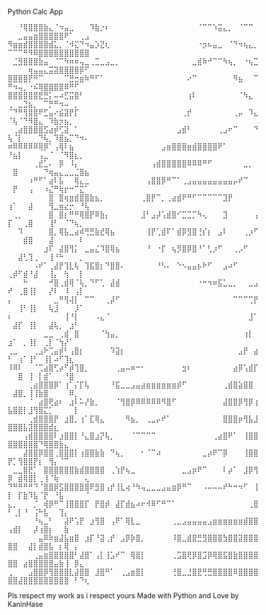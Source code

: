 Python Calc App

⠀⠀⠘⢿⣿⣿⣿⣷⣄⠈⠲⣤⣀⠀⠀⠀⠹⣷⡐⠆⠀⠀⠀⠀⠀⠀⠀⠀⠀⠀⠀⠀⠀⠀⠀⠀⠀⠈⠉⠉⠱⣭⣄⡀⠀⠈⠉⠉⠀⠀⠀⣀⣤⣤⣶⣿⣿⣿⣿⣿⠟⠁⠀⢀⣠
⠻⣶⣶⣾⣿⣿⣿⣿⣾⣅⡀⠈⠺⣍⠙⠲⣤⡱⣝⢆⠀⠀⠀⠀⠀⠀⠀⠀⠀⠀⠀⠀⠀⠀⠀⠀⠀⠐⡲⠦⣤⣀⠀⠈⠙⠲⢦⣄⡀⠉⠉⠉⠛⠻⠿⣿⣿⣿⣿⣿⣿⣿⣿⣿⣿
⠀⣈⣻⣿⣿⣿⣷⣤⠀⠈⠉⠳⠶⠶⢤⣀⢀⣉⣀⣠⣀⡀⠀⠀⠀⠀⠀⠀⠀⠀⠀⠀⠀⠀⠀⠀⣀⣾⠷⠚⠉⠉⠳⢦⡀⠀⠐⢦⣉⠀⠀⠀⠀⢶⣤⣤⣄⣭⣽⣿⣿⣿⣿⡿⠋
⣿⣿⣿⣿⡟⠛⠉⠀⠀⠀⠀⠉⣛⣒⣶⠷⠛⠋⠁⠀⠀⠀⠀⠀⠀⠀⠀⠀⠀⠀⠀⠀⠀⠀⠀⠔⠉⠀⠀⠀⠀⠀⠀⠀⠻⣦⠀⠀⠉⠛⠲⢤⡀⠐⠮⢿⣿⣿⣿⣿⠿⠛⠋⠀⠀
⣿⣿⣿⣿⣿⣿⣟⣛⡅⠤⠴⣋⣭⣿⠃⠀⠀⠀⠀⠀⠀⠀⠀⠀⠀⠀⠀⠀⠀⠀⠀⠀⠀⠀⠀⢰⠇⠀⠀⠀⠀⠀⠀⠀⠀⠈⠳⣄⠀⢀⠀⣀⣙⣦⡀⠀⠉⡛⠛⠲⠤⠀⡀⠀⠀
⠈⠙⠛⢻⣿⣿⠟⣋⣤⠔⣮⣽⡟⡏⠀⠀⠀⠀⠀⠀⠀⠀⠀⠀⠀⠀⠀⠀⠀⠀⠀⠀⠀⠀⢀⡞⠀⠀⠀⠀⠀⠀⠀⠀⢀⡤⠀⠹⣄⠈⢧⠈⠙⠻⣿⣄⠀⠹⣷⡲⣦⡀⠀⠀⠀
⠀⢀⣴⣿⣿⣿⣿⣫⣴⡾⢋⣽⠀⠁⠀⠀⠀⠀⠀⠀⠀⠀⠀⠀⠀⠀⠀⠀⠀⠀⠀⠀⠀⣠⣾⠃⠀⠀⠀⠀⠀⢀⣠⠖⠉⠀⠀⠀⠙⢧⠈⡇⠀⠀⠀⠙⢧⡀⠹⣿⣦⡉⠙⠲⠄
⠶⠿⠿⠿⠿⠿⢿⡿⠁⢠⢿⠇⣦⠀⠀⠀⠀⠀⠀⠀⠀⠀⠀⠀⠀⠀⠀⠀⠀⠀⣠⣶⣿⣿⣿⣶⣾⣿⣿⣿⣿⠟⠁⠀⠀⠀⠀⠀⠀⠘⣦⡇⠀⠀⠀⢠⣀⠈⠀⠈⠻⣿⣆⡀⠀
⠀⠀⠀⠀⠀⢀⣞⣁⠄⠀⡿⠀⠸⡄⠀⠀⠀⠀⠀⠀⠀⠀⠀⠀⠀⠀⠀⠀⢠⣾⣿⣿⣿⣿⣿⠿⠿⠿⠛⠋⠀⠀⠀⠀⠀⠀⣀⡀⠀⠀⣿⠀⠀⠀⠀⠀⠙⢶⣤⣄⣀⣀⣈⣿⣦
⠀⠀⠀⠀⠰⠛⠋⠁⣴⠇⣧⠀⠀⢿⣄⣀⠀⠀⠀⠀⠀⠀⠀⠀⠀⠀⠀⢠⣿⣿⡿⠛⠉⠁⢀⣠⣤⣤⣤⣤⣤⣤⣤⣤⡤⠞⠉⠀⠀⠀⡟⠀⠀⢠⠀⠀⠰⣌⠛⢷⡖⠒⠉⣍⠁
⠀⠀⠀⠀⠀⠀⠀⠀⣿⠀⣿⢶⣶⣾⣿⣿⣷⣦⡀⠀⠀⠀⠀⠀⠀⠀⢀⣿⡟⠉⡀⢀⣴⣾⠟⠛⠋⠉⠉⠉⠉⠉⣹⡟⠀⠀⠀⠀⠀⢰⠁⠀⠀⣼⠀⠀⠀⢻⣀⣶⣔⡒⠀⠘⢧
⠀⢀⡀⠀⠀⠀⠀⠀⣿⠀⣿⡆⠛⠛⢿⣿⡟⠿⣷⡄⠀⠀⠀⠀⠀⠀⣸⠃⣠⡼⢡⣾⣿⠊⣉⣉⡉⠳⢄⠀⠀⠀⣹⠀⠀⠀⠀⠀⢠⡏⠀⠀⢀⣿⠀⠀⠀⢸⠃⠀⠈⠙⢦⡀⠀
⠀⠀⠹⠀⠀⠀⠀⠀⣿⡀⢿⣧⣀⣴⠾⢛⣛⣷⣞⢿⣦⠀⠀⠀⠀⠀⠀⢸⡟⢁⣾⠏⠁⣾⡿⣻⣿⢘⡎⡆⠀⣠⠇⠀⠀⠀⢀⡰⠋⠀⠀⠀⣾⣿⠀⠀⠀⣼⠀⠀⠀⠀⠀⠇⠀
⠀⠀⠀⠀⠀⠀⠀⣰⠏⠀⣼⣿⢻⡅⠀⣀⣤⣌⠹⣿⢿⣦⠀⠀⠀⠀⠀⠘⠀⠐⡏⠀⢦⡻⣿⡿⣿⠘⠁⢃⡰⠋⠀⠀⢀⡠⠋⠀⠀⠀⠀⣼⢃⢹⢀⠀⠀⢸⠘⠓⠀⠀⠀⡀⠀
⠀⠀⠀⠀⠀⠠⠞⠁⢀⣼⡟⢹⣇⢧⠀⢹⣯⣿⡆⠙⣿⣿⠄⠀⠀⠀⠀⠀⠀⠘⠣⠄⠀⠑⠢⣤⣤⡦⠗⠋⠀⠀⣠⠴⠋⠀⠀⠀⠀⢀⡾⠋⣾⠘⣼⠀⠀⢸⡄⠀⢳⠀⠀⡇⠀
⠀⠀⠀⠓⠀⠀⠀⠀⠚⣿⢀⣾⢿⠈⢧⡀⠙⠋⢁⠀⣼⣾⠀⠀⠀⠀⠀⠀⠀⠀⠀⠀⠀⠀⠀⠀⠀⠐⠒⠲⠶⣯⣁⣀⡀⠀⠀⣀⣠⠞⠀⢀⣿⢸⡇⠀⠀⡜⠇⠀⠸⠀⢠⡇⠀
⡄⠀⠀⠀⠀⠀⠀⠀⠀⣀⠛⢻⢼⡇⠀⠉⠉⠀⠀⢀⡼⠋⠀⠀⠀⠀⠀⠀⠀⠀⠀⠀⠀⠀⠀⠀⠀⠀⠀⠀⠀⠀⠀⠀⠉⠉⠉⢉⡟⠀⠀⢸⠃⢸⡇⠀⠀⢧⣸⠀⠀⠀⡸⠁⠀
⠆⠀⠀⠀⠀⠀⠀⠀⠀⠀⠀⢸⠘⡇⠀⠀⠀⠠⣄⠈⠀⠀⠀⠀⠀⠀⠀⠀⠀⠀⠀⠀⠀⠀⠀⠀⠀⠀⠀⠀⠀⠀⠀⠀⠀⠀⠀⣸⠁⠀⣼⡏⠀⢸⡇⠀⠀⣼⢧⡀⠀⣰⠃⠀⠀
⠀⠀⠀⠀⠀⠀⠀⣀⣀⠀⢀⣾⠀⣿⠀⠀⠀⠀⠈⢳⣤⡀⠀⠀⠀⠀⠀⠀⠀⠀⠀⠀⠀⠀⠀⠀⠀⠀⠀⠀⠀⠀⠀⠀⠀⠀⢰⡇⠀⣰⠁⠀⡀⢸⡇⠀⢀⡇⠈⢳⡜⠁⠀⠀⠀
⢀⣀⠀⠀⠀⢀⣠⠗⢉⣤⡾⠃⢠⣿⡆⠀⠀⠀⠀⠀⠹⣽⡆⠀⠀⠀⠀⠀⠀⠀⠀⠀⠀⠀⠀⠀⠀⠀⠀⠀⠀⠀⠀⠀⠀⣠⡟⠀⣴⠃⠀⢰⠁⢸⠃⠀⢸⡇⠴⠋⢹⣆⠀⠀⠀
⠸⠿⠇⠀⠀⠈⢉⣴⣿⢋⡴⠋⡾⢹⣿⡀⠀⠀⠀⠀⠀⢀⣤⠤⠶⠒⠂⠀⠀⠀⠀⠀⠀⠀⣲⠆⠀⠀⠀⠀⠀⠀⠀⠀⣴⡿⢡⣾⡏⠀⠀⣿⠀⢸⠀⡇⣾⠁⠀⠀⠘⣿⠀⠀⠀
⠀⠀⠀⠀⢀⣴⣿⣿⣿⡿⠁⢰⠁⡌⡏⢧⠀⠀⠀⠀⠘⣯⣀⣀⣠⣤⣴⣶⣶⣶⣶⣶⣶⡾⠋⠀⠀⠀⠀⠀⠀⠀⢀⣾⣿⣵⣿⣿⠀⠀⣼⣿⡀⢸⢸⣷⣿⠀⠀⠀⠀⠿⡀⠀⠀
⠀⠀⠀⠀⠈⠀⣴⣿⢟⣴⠆⠀⣰⠇⠥⡜⣷⡀⠀⠀⠀⠈⢻⣿⡿⠿⠿⠿⠿⠿⠻⣿⠋⠀⠀⠀⠀⠀⠀⠀⠀⠀⣼⣿⣿⡿⢻⡿⢰⣧⣿⣿⡇⣸⢻⣿⣍⡁⠀⠀⠀⠀⡇⠀⠀
⠀⠀⠀⠀⢀⣾⣿⣿⣿⡟⠀⣰⣿⡀⢰⠁⣏⢿⣄⠀⠀⠀⠀⠻⣦⡀⠀⢀⣀⡤⠞⠁⠀⠀⠀⠀⠀⠀⠀⠀⠀⠀⣿⣿⣿⡶⢻⣧⣸⣿⣿⣿⣧⣽⣿⣿⣿⣾⣆⠀⠀⠀⠀⠀⠀
⠀⠀⠀⢠⣾⣿⣿⣿⣿⠇⣰⣿⣿⡇⠘⣄⣿⣰⡝⢧⡀⠀⠀⠀⠈⠉⠉⠉⠉⠀⠀⠀⠀⠀⠀⠀⠀⠀⠀⠀⢀⣴⣿⠟⠁⠀⢸⣿⣿⣿⣿⣿⣿⣿⣿⠙⢿⣿⣿⣷⣄⠀⠀⠀⠀
⠀⠀⠀⣼⣿⣿⡿⣿⣿⢀⣿⣿⣿⡇⢰⣿⣿⣷⣷⠀⠙⢦⡀⠀⠀⠀⠂⠈⠉⠴⠀⠀⠀⠀⠀⠀⠀⠀⣀⡴⠟⠉⡿⠀⠀⠀⢸⣿⣿⡟⡁⢻⣿⣿⡟⡆⠀⢻⡄⠈⠉⠀⠀⠀⠀
⠀⣀⣀⣿⣟⡁⠀⣿⣿⣿⣿⣿⣿⣷⣾⣿⣿⣿⣿⠀⢀⢱⡟⢦⣀⠀⠀⠀⠀⠀⠀⠀⠀⠀⣀⣠⡶⠟⠉⠀⠀⠀⠇⡴⠁⠀⣸⡿⢻⡿⠀⣾⢿⣿⡇⢀⢸⠈⢷⠀⠀⠀⠀⠀⢄
⠙⠛⠛⠛⠛⠙⠈⣿⣿⡿⣫⣿⣿⣿⣿⣿⠟⣻⣿⢠⡞⢸⣇⢴⠘⠳⢤⣀⣀⣀⣠⣤⣶⡿⠛⠉⠀⠀⠠⠤⠤⠤⠞⠓⠒⠲⠋⠀⢸⡇⠀⡏⣷⠹⣧⠈⡟⠀⠘⣧⠀⠀⠀⠀⠈
⣄⡀⠀⠀⠀⡈⠀⢾⡿⠛⠉⢸⣿⣿⣿⡏⠀⡟⣿⡾⠀⣼⡏⣾⣦⠴⠖⠺⠿⠋⠛⠉⠁⠀⠀⠀⠀⠀⠀⠀⠀⠀⠀⠀⠀⠀⠀⢀⣿⠃⢀⡇⠘⠀⢨⠓⣧⠀⠀⢹⡄⠀⠀⠀⠀
⠀⠀⠀⠀⠀⠘⢦⣀⠃⠀⠀⣼⠟⢡⡟⠀⣰⢻⣿⠀⢠⠟⠁⢿⣇⣀⠀⠀⠀⠀⠀⠀⢀⣀⣠⣤⣤⣤⣤⣠⣶⣶⣶⣶⣶⣶⣾⣿⣿⢠⣾⡇⠀⠀⡼⢰⣿⡆⠀⠀⣷⠀⠀⠀⠀
⠀⠀⠀⠀⠀⠀⣤⠿⠷⣶⣼⣧⣶⣿⠀⣰⡏⠘⣽⢀⡞⠀⣠⡿⡷⣿⡀⠀⠀⠀⠀⠀⠸⣿⣀⣾⣿⣛⣻⣿⣿⣿⣳⣿⣿⣽⣿⣿⣿⣿⣿⠀⠀⣼⡇⣾⣿⣧⠀⡆⢿⠀⡄⠀⠀
⠀⠀⠀⠀⠀⢀⣤⣶⣿⣿⣿⣿⣿⠃⣼⣿⠁⢠⡇⢸⣡⠞⠉⠀⢿⣿⡇⠀⠀⠀⠀⠀⢀⣩⣿⢟⡿⣿⣩⡿⢿⣿⣯⣿⣷⣿⣿⣿⣿⣿⣿⠀⣴⣿⣿⣿⣿⣿⣤⣷⢸⠀⡿⣄⠀
⢀⠀⠀⠀⣠⣿⣿⡿⢻⣿⣿⣿⣇⣼⣿⣿⠀⣸⣿⠛⠁⠀⢀⣠⣶⣿⡇⠀⠀⠀⠀⠀⢘⣿⣀⣘⣿⣟⢛⣛⣿⣿⣿⣿⠿⣿⣿⣿⣿⣿⣿⣼⣿⣿⣿⣿⣿⣿⣿⣿⣿⠀⠃⠙⢆

Pls respect my work as i respect yours
Made with Python and Love by KaninHase

